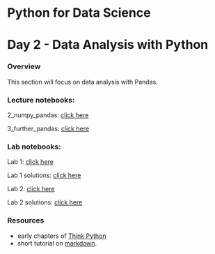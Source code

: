 
# Python for Data Science
# Day 2 - Data Analysis with Python
### Overview
This section will focus on data analysis with Pandas.

### Lecture notebooks:


2_numpy_pandas: [click here](https://colab.research.google.com/github/worldbank/Python-for-Data-Science/blob/master/Nov_2019_HD_workshop/part_2/2_numpy_pandas.ipynb)

3_further_pandas: [click here](https://colab.research.google.com/github/worldbank/Python-for-Data-Science/blob/master/Nov_2019_HD_workshop/part_2/3_further_pandas_updated.ipynb)


### Lab notebooks:

Lab 1: [click here](https://colab.research.google.com/github/worldbank/Python-for-Data-Science/blob/master/Nov_2019_HD_workshop/part_2/lab_1.ipynb)

Lab 1 solutions: [click here](https://colab.research.google.com/github/worldbank/Python-for-Data-Science/blob/master/Nov_2019_HD_workshop/part_2/lab_1_solutions.ipynb)

Lab 2: [click here](https://colab.research.google.com/github/worldbank/Python-for-Data-Science/blob/master/Nov_2019_HD_workshop/part_2/lab_2.ipynb)

Lab 2 solutions: [click here](https://colab.research.google.com/github/worldbank/Python-for-Data-Science/blob/master/Nov_2019_HD_workshop/part_2/lab_2_solutions.ipynb)

### Resources
* early chapters of [Think Python](http://greenteapress.com/thinkpython2/thinkpython2.pdf)
* short tutorial on [markdown](https://commonmark.org/help/).
